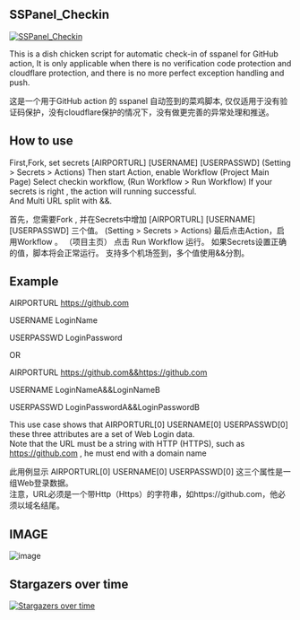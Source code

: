 ## SSPanel_Checkin
[![SSPanel_Checkin](https://github.com/inokoe/SSPanel_Checkin/actions/workflows/main.yml/badge.svg)](https://github.com/inokoe/SSPanel_Checkin/actions/workflows/main.yml)

This is a dish chicken script for automatic check-in of sspanel for GitHub action,
It is only applicable when there is no verification code protection and cloudflare protection, and there is no more perfect exception handling and push.
 
这是一个用于GitHub action 的 sspanel 自动签到的菜鸡脚本,
仅仅适用于没有验证码保护，没有cloudflare保护的情况下，没有做更完善的异常处理和推送。
 
## How to use

 First,Fork, set secrets [AIRPORTURL] [USERNAME] [USERPASSWD]   (Setting > Secrets > Actions)
 Then start Action, enable Workflow   (Project Main Page)
 Select checkin workflow, (Run Workflow > Run Workflow)
 If your secrets is right , the action will running successful.  
 And Multi URL split with &&.
 
 首先，您需要Fork , 并在Secrets中增加 [AIRPORTURL] [USERNAME] [USERPASSWD] 三个值。  (Setting > Secrets > Actions)
 最后点击Action，启用Workflow 。 （项目主页）
 点击 Run Workflow 运行。
 如果Secrets设置正确的值，脚本将会正常运行。
 支持多个机场签到，多个值使用&&分割。  


## Example

AIRPORTURL https://github.com

USERNAME LoginName

USERPASSWD LoginPassword

OR

AIRPORTURL https://github.com&&https://github.com

USERNAME LoginNameA&&LoginNameB

USERPASSWD LoginPasswordA&&LoginPasswordB

This use case shows that AIRPORTURL[0] USERNAME[0] USERPASSWD[0] these three attributes are a set of Web Login data.  
Note that the URL must be a string with HTTP (HTTPS), such as https://github.com , he must end with a domain name

此用例显示 AIRPORTURL[0] USERNAME[0] USERPASSWD[0] 这三个属性是一组Web登录数据。  
注意，URL必须是一个带Http（Https）的字符串，如https://github.com，他必须以域名结尾。  
## IMAGE
![image](https://user-images.githubusercontent.com/45820630/133551741-f836b3f8-b9f5-42c5-bb41-c09f4dcb7f59.png)

## Stargazers over time

[![Stargazers over time](https://starchart.cc/inokoe/SSPanel_Checkin.svg)](https://starchart.cc/inokoe/SSPanel_Checkin)


